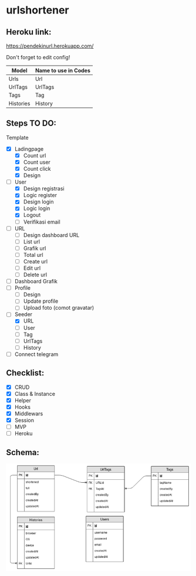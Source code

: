 # urlshortener

## Heroku link:
https://pendekinurl.herokuapp.com/

Don't forget to edit config!

| Model     | Name to use in Codes |
| --------- | -------------------- |
| Urls      | Url                  |
| UrlTags   | UrlTags              |
| Tags      | Tag                  |
| Histories | History              |

## Steps TO DO:

Template
- [x] Ladingpage
  - [x] Count url
  - [x] Count user
  - [x] Count click
  - [x] Design
- [ ] User
  - [x] Design registrasi
  - [x] Logic register
  - [x] Design login
  - [x] Logic login
  - [x] Logout
  - [ ] Verifikasi email
- [ ] URL
  - [ ] Design dashboard URL
  - [ ] List url
  - [ ] Grafik url
  - [ ] Total url
  - [ ] Create url
  - [ ] Edit url
  - [ ] Delete url
- [ ] Dashboard Grafik
- [ ] Profile
  - [ ] Design
  - [ ] Update profile
  - [ ] Upload foto (comot gravatar)
- [ ] Seeder
  - [x] URL
  - [ ] User
  - [ ] Tag
  - [ ] UrlTags
  - [ ] History
- [ ] Connect telegram

## Checklist:

- [x] CRUD
- [x] Class & Instance
- [x] Helper
- [x] Hooks
- [x] Middlewars
- [x] Session
- [ ] MVP
- [ ] Heroku

## Schema:
![alt](schema.png)